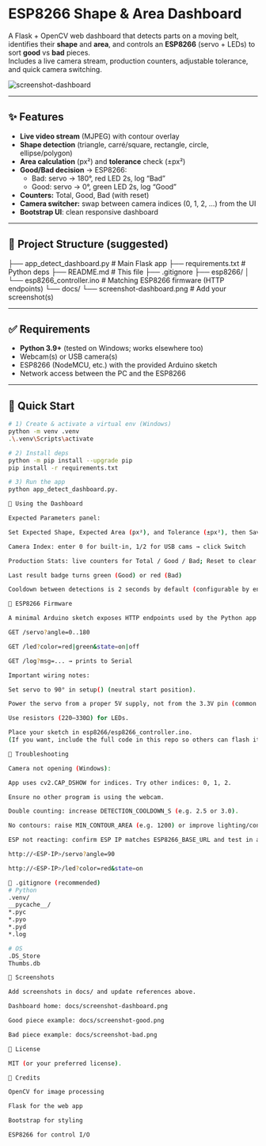 # ESP8266 Shape & Area Dashboard

A Flask + OpenCV web dashboard that detects parts on a moving belt, identifies their **shape** and **area**, and controls an **ESP8266** (servo + LEDs) to sort **good** vs **bad** pieces.  
Includes a live camera stream, production counters, adjustable tolerance, and quick camera switching.

![screenshot-dashboard](docs/screenshot-dashboard.png) <!-- Replace with your screenshot path -->

---

## ✨ Features

- **Live video stream** (MJPEG) with contour overlay
- **Shape detection** (triangle, carré/square, rectangle, circle, ellipse/polygon)
- **Area calculation** (px²) and **tolerance** check (±px²)
- **Good/Bad decision** → ESP8266:
  - Bad: servo → 180°, red LED 2s, log “Bad”
  - Good: servo → 0°, green LED 2s, log “Good”
- **Counters:** Total, Good, Bad (with reset)
- **Camera switcher:** swap between camera indices (0, 1, 2, …) from the UI
- **Bootstrap UI**: clean responsive dashboard

---

## 🧱 Project Structure (suggested)

├── app_detect_dashboard.py # Main Flask app
├── requirements.txt # Python deps
├── README.md # This file
├── .gitignore
├── esp8266/
│ └── esp8266_controller.ino # Matching ESP8266 firmware (HTTP endpoints)
└── docs/
└── screenshot-dashboard.png # Add your screenshot(s)


---

## ✅ Requirements

- **Python 3.9+** (tested on Windows; works elsewhere too)
- Webcam(s) or USB camera(s)
- ESP8266 (NodeMCU, etc.) with the provided Arduino sketch
- Network access between the PC and the ESP8266

---

## 🚀 Quick Start

```bash
# 1) Create & activate a virtual env (Windows)
python -m venv .venv
.\.venv\Scripts\activate

# 2) Install deps
python -m pip install --upgrade pip
pip install -r requirements.txt

# 3) Run the app
python app_detect_dashboard.py.

🧭 Using the Dashboard

Expected Parameters panel:

Set Expected Shape, Expected Area (px²), and Tolerance (±px²), then Save

Camera Index: enter 0 for built-in, 1/2 for USB cams → click Switch

Production Stats: live counters for Total / Good / Bad; Reset to clear

Last result badge turns green (Good) or red (Bad)

Cooldown between detections is 2 seconds by default (configurable by env var)

🔌 ESP8266 Firmware

A minimal Arduino sketch exposes HTTP endpoints used by the Python app:

GET /servo?angle=0..180

GET /led?color=red|green&state=on|off

GET /log?msg=... → prints to Serial

Important wiring notes:

Set servo to 90° in setup() (neutral start position).

Power the servo from a proper 5V supply, not from the 3.3V pin (common GND with ESP).

Use resistors (220–330Ω) for LEDs.

Place your sketch in esp8266/esp8266_controller.ino.
(If you want, include the full code in this repo so others can flash it easily.)

🔧 Troubleshooting

Camera not opening (Windows):

App uses cv2.CAP_DSHOW for indices. Try other indices: 0, 1, 2.

Ensure no other program is using the webcam.

Double counting: increase DETECTION_COOLDOWN_S (e.g. 2.5 or 3.0).

No contours: raise MIN_CONTOUR_AREA (e.g. 1200) or improve lighting/contrast.

ESP not reacting: confirm ESP IP matches ESP8266_BASE_URL and test in a browser:

http://<ESP-IP>/servo?angle=90

http://<ESP-IP>/led?color=red&state=on

📝 .gitignore (recommended)
# Python
.venv/
__pycache__/
*.pyc
*.pyo
*.pyd
*.log

# OS
.DS_Store
Thumbs.db

📸 Screenshots

Add screenshots in docs/ and update references above.

Dashboard home: docs/screenshot-dashboard.png

Good piece example: docs/screenshot-good.png

Bad piece example: docs/screenshot-bad.png

📄 License

MIT (or your preferred license).

🙌 Credits

OpenCV for image processing

Flask for the web app

Bootstrap for styling

ESP8266 for control I/O